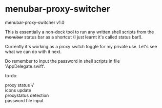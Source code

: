 # menubar-proxy-switcher

menubar-proxy-switcher v1.0

This is essentially a non-dock tool to run any written shell scripts from the ~~menubar~~ status bar as a shortcut (I just learnt it's called status bar!). 

Currently it's working as a proxy switch toggle for my private use. Let's see what we can do with it next.

Do remember to input the password in shell scripts in file 'AppDelegate.swift'.

to-do:  
  
  proxy status √  
  icons update  
  proxystatus detection  
  password file input

